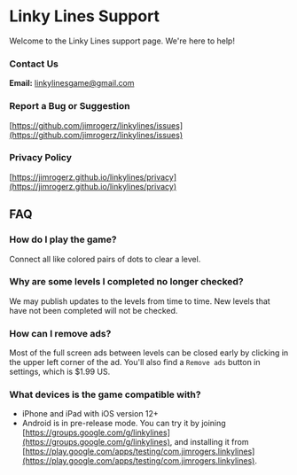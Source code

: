 # Linky Lines Support

Welcome to the Linky Lines support page. We're here to help!

### Contact Us
**Email:** linkylinesgame@gmail.com

### Report a Bug or Suggestion
[https://github.com/jimrogerz/linkylines/issues](https://github.com/jimrogerz/linkylines/issues)

### Privacy Policy
[https://jimrogerz.github.io/linkylines/privacy](https://jimrogerz.github.io/linkylines/privacy)

## FAQ

### How do I play the game?

Connect all like colored pairs of dots to clear a level.

### Why are some levels I completed no longer checked?

We may publish updates to the levels from time to time. New levels that have not been completed will not be checked.

### How can I remove ads?

Most of the full screen ads between levels can be closed early by clicking in the upper left corner of the ad. You'll also find a `Remove ads` button in settings, which is $1.99 US.

### What devices is the game compatible with?

* iPhone and iPad with iOS version 12+
* Android is in pre-release mode. You can try it by joining [https://groups.google.com/g/linkylines](https://groups.google.com/g/linkylines), and installing it from [https://play.google.com/apps/testing/com.jimrogers.linkylines](https://play.google.com/apps/testing/com.jimrogers.linkylines).

